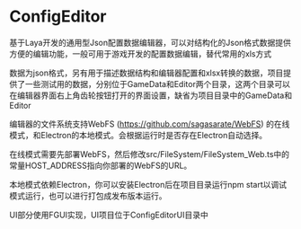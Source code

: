 # ConfigEditor
基于Laya开发的通用型Json配置数据编辑器，可以对结构化的Json格式数据提供方便的编辑功能，一般可用于游戏开发的配置数据编辑，替代常用的xls方式

数据为json格式，另有用于描述数据结构和编辑器配置和xlsx转换的数据，项目提供了一些测试用的数据，分别位于GameData和Editor两个目录，这两个目录可以在编辑器界面右上角齿轮按钮打开的界面设置，缺省为项目目录中的GameData和Editor

编辑器的文件系统支持WebFS (https://github.com/sagasarate/WebFS) 的在线模式，和Electron的本地模式。会根据运行时是否存在Electron自动选择。

在线模式需要先部署WebFS，然后修改src/FileSystem/FileSystem_Web.ts中的常量HOST_ADDRESS指向你部署的WebFS的URL。

本地模式依赖Electron，你可以安装Electron后在项目目录运行npm start以调试模式运行，也可以进行打包成发布版本运行。

UI部分使用FGUI实现，UI项目位于ConfigEditorUI目录中

